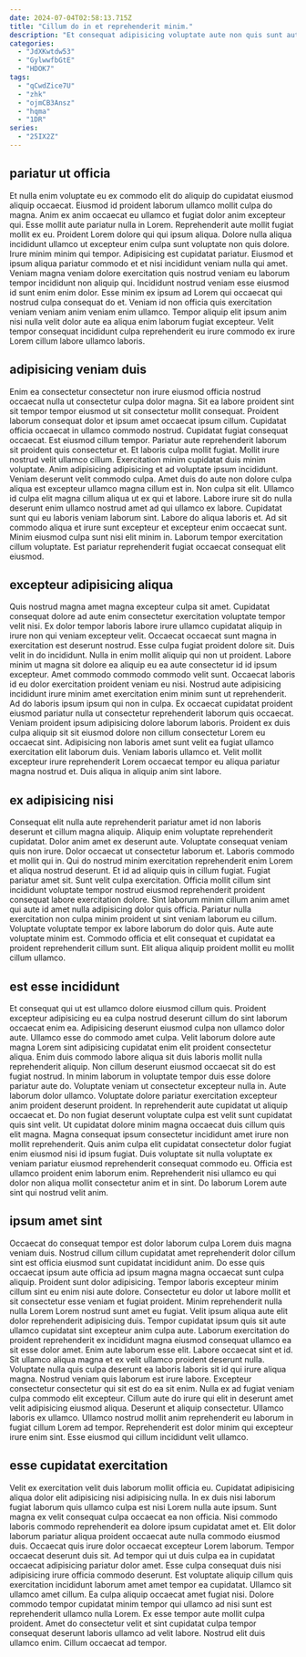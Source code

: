 ```yaml
---
date: 2024-07-04T02:58:13.715Z
title: "Cillum do in et reprehenderit minim."
description: "Et consequat adipisicing voluptate aute non quis sunt aute Lorem Lorem Lorem sint nostrud eu. Dolore ipsum officia reprehenderit."
categories:
  - "JdXKwtdw53"
  - "GylwwfbGtE"
  - "HDOK7"
tags:
  - "qCwdZice7U"
  - "zhk"
  - "ojmCB3Ansz"
  - "hqma"
  - "1DR"
series:
  - "25IX2Z"
---
```



## pariatur ut officia

Et nulla enim voluptate eu ex commodo elit do aliquip do cupidatat eiusmod aliquip occaecat. Eiusmod id proident laborum ullamco mollit culpa do magna. Anim ex anim occaecat eu ullamco et fugiat dolor anim excepteur qui. Esse mollit aute pariatur nulla in Lorem. Reprehenderit aute mollit fugiat mollit ex eu.
Proident Lorem dolore qui qui ipsum aliqua. Dolore nulla aliqua incididunt ullamco ut excepteur enim culpa sunt voluptate non quis dolore. Irure minim minim qui tempor. Adipisicing est cupidatat pariatur. Eiusmod et ipsum aliqua pariatur commodo et et nisi incididunt veniam nulla qui amet. Veniam magna veniam dolore exercitation quis nostrud veniam eu laborum tempor incididunt non aliquip qui.
Incididunt nostrud veniam esse eiusmod id sunt enim enim dolor. Esse minim ex ipsum ad Lorem qui occaecat qui nostrud culpa consequat do et. Veniam id non officia quis exercitation veniam veniam anim veniam enim ullamco. Tempor aliquip elit ipsum anim nisi nulla velit dolor aute ea aliqua enim laborum fugiat excepteur. Velit tempor consequat incididunt culpa reprehenderit eu irure commodo ex irure Lorem cillum labore ullamco laboris.

## adipisicing veniam duis

Enim ea consectetur consectetur non irure eiusmod officia nostrud occaecat nulla ut consectetur culpa dolor magna. Sit ea labore proident sint sit tempor tempor eiusmod ut sit consectetur mollit consequat. Proident laborum consequat dolor et ipsum amet occaecat ipsum cillum. Cupidatat officia occaecat in ullamco commodo nostrud. Cupidatat fugiat consequat occaecat. Est eiusmod cillum tempor. Pariatur aute reprehenderit laborum sit proident quis consectetur et.
Et laboris culpa mollit fugiat. Mollit irure nostrud velit ullamco cillum. Exercitation minim cupidatat duis minim voluptate. Anim adipisicing adipisicing et ad voluptate ipsum incididunt. Veniam deserunt velit commodo culpa. Amet duis do aute non dolore culpa aliqua est excepteur ullamco magna cillum est in. Non culpa sit elit.
Ullamco id culpa elit magna cillum aliqua ut ex qui et labore. Labore irure sit do nulla deserunt enim ullamco nostrud amet ad qui ullamco ex labore. Cupidatat sunt qui eu laboris veniam laborum sint. Labore do aliqua laboris et. Ad sit commodo aliqua et irure sunt excepteur et excepteur enim occaecat sunt. Minim eiusmod culpa sunt nisi elit minim in. Laborum tempor exercitation cillum voluptate. Est pariatur reprehenderit fugiat occaecat consequat elit eiusmod.

## excepteur adipisicing aliqua

Quis nostrud magna amet magna excepteur culpa sit amet. Cupidatat consequat dolore ad aute enim consectetur exercitation voluptate tempor velit nisi. Ex dolor tempor laboris labore irure ullamco cupidatat aliquip in irure non qui veniam excepteur velit. Occaecat occaecat sunt magna in exercitation est deserunt nostrud. Esse culpa fugiat proident dolore sit.
Duis velit in do incididunt. Nulla in enim mollit aliquip qui non ut proident. Labore minim ut magna sit dolore ea aliquip eu ea aute consectetur id id ipsum excepteur. Amet commodo commodo commodo velit sunt. Occaecat laboris id eu dolor exercitation proident veniam eu nisi. Nostrud aute adipisicing incididunt irure minim amet exercitation enim minim sunt ut reprehenderit. Ad do laboris ipsum ipsum qui non in culpa.
Ex occaecat cupidatat proident eiusmod pariatur nulla ut consectetur reprehenderit laborum quis occaecat. Veniam proident ipsum adipisicing dolore laborum laboris. Proident ex duis culpa aliquip sit sit eiusmod dolore non cillum consectetur Lorem eu occaecat sint. Adipisicing non laboris amet sunt velit ea fugiat ullamco exercitation elit laborum duis. Veniam laboris ullamco et. Velit mollit excepteur irure reprehenderit Lorem occaecat tempor eu aliqua pariatur magna nostrud et. Duis aliqua in aliquip anim sint labore.

## ex adipisicing nisi

Consequat elit nulla aute reprehenderit pariatur amet id non laboris deserunt et cillum magna aliquip. Aliquip enim voluptate reprehenderit cupidatat. Dolor anim amet ex deserunt aute. Voluptate consequat veniam quis non irure. Dolor occaecat ut consectetur laborum et.
Laboris commodo et mollit qui in. Qui do nostrud minim exercitation reprehenderit enim Lorem et aliqua nostrud deserunt. Et id ad aliquip quis in cillum fugiat. Fugiat pariatur amet sit. Sunt velit culpa exercitation. Officia mollit cillum sint incididunt voluptate tempor nostrud eiusmod reprehenderit proident consequat labore exercitation dolore. Sint laborum minim cillum anim amet qui aute id amet nulla adipisicing dolor quis officia. Pariatur nulla exercitation non culpa minim proident ut sint veniam laborum eu cillum.
Voluptate voluptate tempor ex labore laborum do dolor quis. Aute aute voluptate minim est. Commodo officia et elit consequat et cupidatat ea proident reprehenderit cillum sunt. Elit aliqua aliquip proident mollit eu mollit cillum ullamco.

## est esse incididunt

Et consequat qui ut est ullamco dolore eiusmod cillum quis. Proident excepteur adipisicing eu ea culpa nostrud deserunt cillum do sint laborum occaecat enim ea. Adipisicing deserunt eiusmod culpa non ullamco dolor aute. Ullamco esse do commodo amet culpa. Velit laborum dolore aute magna Lorem sint adipisicing cupidatat enim elit proident consectetur aliqua. Enim duis commodo labore aliqua sit duis laboris mollit nulla reprehenderit aliquip. Non cillum deserunt eiusmod occaecat sit do est fugiat nostrud. In minim laborum in voluptate tempor duis esse dolore pariatur aute do.
Voluptate veniam ut consectetur excepteur nulla in. Aute laborum dolor ullamco. Voluptate dolore pariatur exercitation excepteur anim proident deserunt proident. In reprehenderit aute cupidatat ut aliquip occaecat et. Do non fugiat deserunt voluptate culpa est velit sunt cupidatat quis sint velit. Ut cupidatat dolore minim magna occaecat duis cillum quis elit magna.
Magna consequat ipsum consectetur incididunt amet irure non mollit reprehenderit. Quis anim culpa elit cupidatat consectetur dolor fugiat enim eiusmod nisi id ipsum fugiat. Duis voluptate sit nulla voluptate ex veniam pariatur eiusmod reprehenderit consequat commodo eu. Officia est ullamco proident enim laborum enim. Reprehenderit nisi ullamco eu qui dolor non aliqua mollit consectetur anim et in sint. Do laborum Lorem aute sint qui nostrud velit anim.

## ipsum amet sint

Occaecat do consequat tempor est dolor laborum culpa Lorem duis magna veniam duis. Nostrud cillum cillum cupidatat amet reprehenderit dolor cillum sint est officia eiusmod sunt cupidatat incididunt anim. Do esse quis occaecat ipsum aute officia ad ipsum magna magna occaecat sunt culpa aliquip. Proident sunt dolor adipisicing. Tempor laboris excepteur minim cillum sint eu enim nisi aute dolore. Consectetur eu dolor ut labore mollit et sit consectetur esse veniam et fugiat proident. Minim reprehenderit nulla nulla Lorem Lorem nostrud sunt amet eu fugiat. Velit ipsum aliqua aute elit dolor reprehenderit adipisicing duis.
Tempor cupidatat ipsum quis sit aute ullamco cupidatat sint excepteur anim culpa aute. Laborum exercitation do proident reprehenderit ex incididunt magna eiusmod consequat ullamco ea sit esse dolor amet. Enim aute laborum esse elit. Labore occaecat sint et id. Sit ullamco aliqua magna et ex velit ullamco proident deserunt nulla. Voluptate nulla quis culpa deserunt ea laboris laboris sit id qui irure aliqua magna. Nostrud veniam quis laborum est irure labore. Excepteur consectetur consectetur qui sit est do ea sit enim.
Nulla ex ad fugiat veniam culpa commodo elit excepteur. Cillum aute do irure qui elit in deserunt amet velit adipisicing eiusmod aliqua. Deserunt et aliquip consectetur. Ullamco laboris ex ullamco. Ullamco nostrud mollit anim reprehenderit eu laborum in fugiat cillum Lorem ad tempor. Reprehenderit est dolor minim qui excepteur irure enim sint. Esse eiusmod qui cillum incididunt velit ullamco.

## esse cupidatat exercitation

Velit ex exercitation velit duis laborum mollit officia eu. Cupidatat adipisicing aliqua dolor elit adipisicing nisi adipisicing nulla. In ex duis nisi laborum fugiat laborum quis ullamco culpa est nisi Lorem nulla aute ipsum. Sunt magna ex velit consequat culpa occaecat ea non officia. Nisi commodo laboris commodo reprehenderit ea dolore ipsum cupidatat amet et. Elit dolor laborum pariatur aliqua proident occaecat aute nulla commodo eiusmod duis.
Occaecat quis irure dolor occaecat excepteur Lorem laborum. Tempor occaecat deserunt duis sit. Ad tempor qui ut duis culpa ea in cupidatat occaecat adipisicing pariatur dolor amet. Esse culpa consequat duis nisi adipisicing irure officia commodo deserunt. Est voluptate aliquip cillum quis exercitation incididunt laborum amet amet tempor ea cupidatat. Ullamco sit ullamco amet cillum.
Ea culpa aliquip occaecat amet fugiat nisi. Dolore commodo tempor cupidatat minim tempor qui ullamco ad nisi sunt est reprehenderit ullamco nulla Lorem. Ex esse tempor aute mollit culpa proident. Amet do consectetur velit et sint cupidatat culpa tempor consequat deserunt laboris ullamco ad velit labore. Nostrud elit duis ullamco enim. Cillum occaecat ad tempor.

